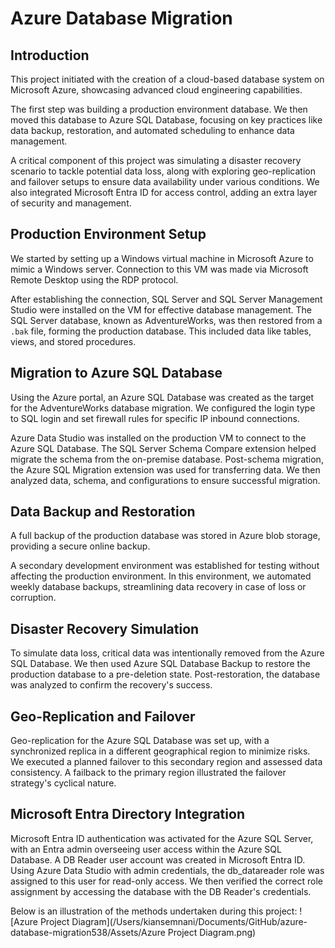 # Azure Database Migration

## Introduction

This project initiated with the creation of a cloud-based database system on Microsoft Azure, showcasing advanced cloud engineering capabilities.

The first step was building a production environment database. We then moved this database to Azure SQL Database, focusing on key practices like data backup, restoration, and automated scheduling to enhance data management.

A critical component of this project was simulating a disaster recovery scenario to tackle potential data loss, along with exploring geo-replication and failover setups to ensure data availability under various conditions. We also integrated Microsoft Entra ID for access control, adding an extra layer of security and management.

## Production Environment Setup

We started by setting up a Windows virtual machine in Microsoft Azure to mimic a Windows server. Connection to this VM was made via Microsoft Remote Desktop using the RDP protocol.

After establishing the connection, SQL Server and SQL Server Management Studio were installed on the VM for effective database management. The SQL Server database, known as AdventureWorks, was then restored from a `.bak` file, forming the production database. This included data like tables, views, and stored procedures.

## Migration to Azure SQL Database

Using the Azure portal, an Azure SQL Database was created as the target for the AdventureWorks database migration. We configured the login type to SQL login and set firewall rules for specific IP inbound connections.

Azure Data Studio was installed on the production VM to connect to the Azure SQL Database. The SQL Server Schema Compare extension helped migrate the schema from the on-premise database. Post-schema migration, the Azure SQL Migration extension was used for transferring data. We then analyzed data, schema, and configurations to ensure successful migration.

## Data Backup and Restoration

A full backup of the production database was stored in Azure blob storage, providing a secure online backup.

A secondary development environment was established for testing without affecting the production environment. In this environment, we automated weekly database backups, streamlining data recovery in case of loss or corruption.

## Disaster Recovery Simulation

To simulate data loss, critical data was intentionally removed from the Azure SQL Database. We then used Azure SQL Database Backup to restore the production database to a pre-deletion state. Post-restoration, the database was analyzed to confirm the recovery's success.

## Geo-Replication and Failover

Geo-replication for the Azure SQL Database was set up, with a synchronized replica in a different geographical region to minimize risks. We executed a planned failover to this secondary region and assessed data consistency. A failback to the primary region illustrated the failover strategy's cyclical nature.

## Microsoft Entra Directory Integration

Microsoft Entra ID authentication was activated for the Azure SQL Server, with an Entra admin overseeing user access within the Azure SQL Database. A DB Reader user account was created in Microsoft Entra ID. Using Azure Data Studio with admin credentials, the db_datareader role was assigned to this user for read-only access. We then verified the correct role assignment by accessing the database with the DB Reader's credentials.

Below is an illustration of the methods undertaken during this project:
![Azure Project Diagram](/Users/kiansemnani/Documents/GitHub/azure-database-migration538/Assets/Azure Project Diagram.png)